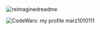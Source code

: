 <img src="https://myreadme.vercel.app/api/embed/marz1010111?panels=userstatistics,toprepositories,toplanguages,commitgraph" alt="reimaginedreadme" />

![CodeWars: my profile marz1010111](https://www.codewars.com/users/marz1010111/badges/micro)
